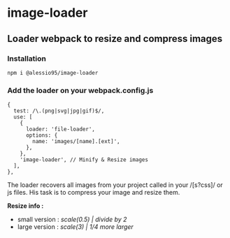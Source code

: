 # image-loader
 
## Loader webpack to resize and compress images

### Installation

```
npm i @alessio95/image-loader
```

### Add the loader on your webpack.config.js
```
{
  test: /\.(png|svg|jpg|gif)$/,
  use: [
    {
      loader: 'file-loader',
      options: {
        name: 'images/[name].[ext]',
      },
    },
    'image-loader', // Minify & Resize images
  ],
},
```

The loader recovers all images from your project called in your /[s?css]/ or js files. 
His task is to compress your image and resize them.

**Resize info :**
- small version : *scale(0.5) | divide by 2*
- large version : *scale(3) | 1/4 more larger*
